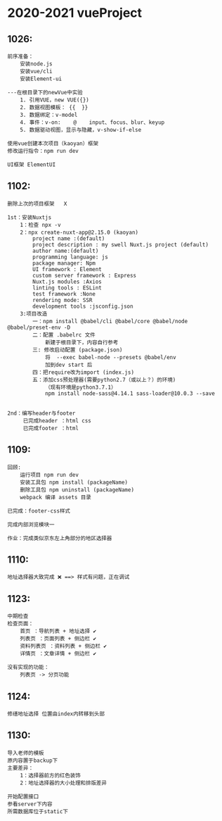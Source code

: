 # 2020-2021 vueProject

## 1026:
    前序准备：
        安装node.js
        安装vue/cli
        安装Element-ui

    ---在根目录下的newVue中实验
        1. 引用VUE，new VUE({})
        2. 数据视图模板： {{  }}
        3. 数据绑定：v-model
        4. 事件：v-on:    @    input、focus、blur、keyup
        5. 数据驱动视图，显示与隐藏，v-show-if-else

    使用vue创建本次项目（kaoyan）框架
    修改运行指令：npm run dev

    UI框架 ElementUI

## 1102:
    删除上次的项目框架   X

    1st：安装Nuxtjs
        1：检查 npx -v
        2：npx create-nuxt-app@2.15.0 (kaoyan)
            project name :(default)
            project description : my swell Nuxt.js project (default)
            author name:(default)
            programming language: js
            package manager: Npm
            UI framework : Element
            custom server framework : Express
            Nuxt.js modules :Axios
            linting tools : ESLint
            test framework :None
            rendering mode: SSR
            development tools :jsconfig.json
        3:项目改造
            一：npm install @babel/cli @babel/core @babel/node @babel/preset-env -D
            二：配置 .babelrc 文件 
                新建于根目录下，内容自行参考
            三: 修改启动配置 (package.json)
                将  --exec babel-node --presets @babel/env
                加到dev start 后
            四：把require改为import (index.js)
            五：添加css预处理器(需要python2.7（或以上？）的环境)
                （现有环境是python3.7.1）
                npm install node-sass@4.14.1 sass-loader@10.0.3 --save

    
    2nd：编写header与footer
         已完成header ：html css
         已完成footer ：html


## 1109:
    回顾:
        运行项目 npm run dev
        安装工具包 npm install (packageName)
        删除工具包 npm uninstall (packageName) 
        webpack 编译 assets 目录

    已完成：footer-css样式

    完成内部浏览模块一

    作业：完成类似京东左上角部分的地区选择器

## 1110:
    地址选择器大致完成 ❌ ==> 样式有问题，正在调试

## 1123:
    中期检查
    检查页面：
        首页 ：导航列表 + 地址选择 ✔
        列表页 ：页面列表 + 侧边栏 ✔
        资料列表页 ：资料列表 + 侧边栏 ✔
        详情页 ：文章详情 + 侧边栏 ✔

    没有实现的功能：
        列表页 -> 分页功能

## 1124:
    修缮地址选择 位置由index内转移到头部
    

## 1130:
    导入老师的模板
    原内容置于backup下
    主要差异：
        1：选择器前方的红色装饰
        2：地址选择器的大小处理和排版差异

    开始配置接口
    参看server下内容
    所需数据库位于static下